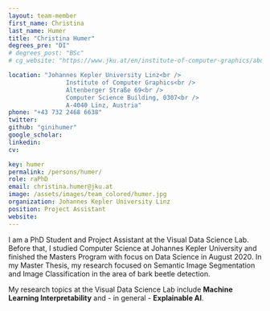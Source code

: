 ```yaml
---
layout: team-member
first_name: Christina
last_name: Humer
title: "Christina Humer"
degrees_pre: "DI"
# degrees_post: "BSc"
# cg_website: "https://www.jku.at/en/institute-of-computer-graphics/about-us/vcc/christina-humer/" #remove to show person directly on data-vis page

location: "Johannes Kepler University Linz<br />
                Institute of Computer Graphics<br />
                Altenberger Straße 69<br />
                Computer Science Building, 0307<br />
                A-4040 Linz, Austria"
phone: "+43 732 2468 6638"
twitter:
github: "ginihumer"
google_scholar: 
linkedin: 
cv: 

key: humer
permalink: /persons/humer/
role: raPhD
email: christina.humer@jku.at
image: /assets/images/team_colored/humer.jpg
organization: Johannes Kepler University Linz
position: Project Assistant
website: 
---
```


<p>
I am a PhD Student and Project Assistant at the Visual Data Science Lab. 
Before that, I studied Computer Science at Johannes Kepler University and finished the Masters Program with focus on Data Science in August 2020. 
In my Master Thesis, my research focused on Semantic Image Segmentation and Image Classification in the area of bark beetle detection.
</p>
<p>
My research topics at the Visual Data Science Lab include <b>Machine Learning Interpretability</b> and - in general - <b>Explainable AI</b>.
</p>
